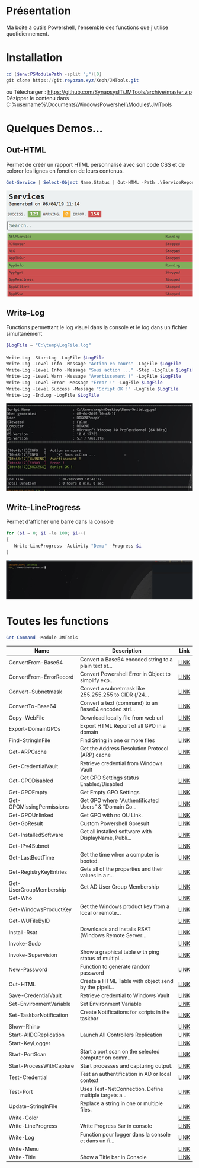 # Présentation

Ma boite à outils Powershell, l'ensemble des functions que j'utilise quotidiennement.

# Installation

```powershell
cd ($env:PSModulePath -split ";")[0]
git clone https://git.reyozam.xyz/Xeph/JMTools.git
```
ou 
Télécharger : https://github.com/SynapsysIT/JMTools/archive/master.zip
Dézipper le contenu dans C:\%username%\Documents\WindowsPowershell\Modules\JMTools

# Quelques Demos...

## Out-HTML

Permet de créér un rapport HTML personnalisé avec son code CSS
et de colorer les lignes en fonction de leurs contenus.

 ```powershell
Get-Service | Select-Object Name,Status | Out-HTML -Path .\ServiceReport.html -Title "Services" -SuccessMatch "Running" -ErrorMatch "Stopped"
 ```
 ![Out-HTML](images/outhtml.gif)


## Write-Log
 
 Functions permettant le log visuel dans la console et le log dans un fichier simultanément

 ```powershell
$LogFile = "C:\temp\LogFile.log"

Write-Log -StartLog -LogFile $LogFile
Write-Log -Level Info -Message "Action en cours" -LogFile $LogFile
Write-Log -Level Info -Message "Sous action ..." -Step -LogFile $LogFile
Write-Log -Level Warn -Message "Avertissement !" -LogFile $LogFile
Write-Log -Level Error -Message "Error !" -LogFile $LogFile
Write-Log -Level Success -Message "Script OK !" -LogFile $LogFile
Write-Log -EndLog -LogFile $LogFile
 ```
 
![Write-Log](images/WriteLog.png)

## Write-LineProgress
Permet d'afficher une barre dans la console

 ```powershell
for ($i = 0; $i -le 100; $i++) 
{
    Write-LineProgress -Activity "Demo" -Progress $i    
}
 ```
 
![Write-LineProgress](images/lineprogress.gif)

# Toutes les functions

```powershell
Get-Command -Module JMTools
```

Name                      | Description                                           | Link                                                
------------------------- | ----------------------------------------------------- | -----------------------------------------------------
ConvertFrom-Base64        | Convert a Base64 encoded string to a plain text st... | [LINK](public/Security/ConvertFrom-Base64.ps1)       
ConvertFrom-ErrorRecord   | Convert Powershell Error in Object to simplify exp... | [LINK](public/Other/Convertfrom-ErrorRecord.ps1)     
Convert-Subnetmask        | Convert a subnetmask like 255.255.255 to CIDR (/24... | [LINK](public/Network/Convert-Subnetmask.ps1)        
ConvertTo-Base64          | Convert a text (command) to an Base64 encoded stri... | [LINK](public/Security/ConvertTo-Base64.ps1)         
Copy-WebFile              | Download locally file from web url                    | [LINK](public/Other/Copy-WebFile.ps1)                
Export-DomainGPOs         | Export HTML Report of all GPO in a domain             | [LINK](public/AD/Export-DomainGPOs.ps1)              
Find-StringInFile         | Find String in one or more files                      | [LINK](public/File/Find-StringInFile.ps1)            
Get-ARPCache              | Get the Address Resolution Protocol (ARP) cache       | [LINK](public/Network/Get-ARPCache.ps1)              
Get-CredentialVault       | Retrieve credential from Windows Vault                | [LINK](public/Security/Get-CredentialVault.ps1)      
Get-GPODisabled           | Get GPO Settings status Enabled/Disabled              | [LINK](public/AD/Get-GPODisabled.ps1)                
Get-GPOEmpty              | Get Empty GPO Settings                                | [LINK](public/AD/Get-GPOEmpty.ps1)                   
Get-GPOMissingPermissions | Get GPO where "Authentificated Users" & "Domain Co... | [LINK](public/AD/Get-GPOMissingPermissions.ps1)      
Get-GPOUnlinked           | Get GPO with no OU Link.                              | [LINK](public/AD/Get-GPOUnlinked.ps1)                
Get-GpResult              | Custom Powershell Gpresult                            | [LINK](public/AD/Get-GPResult.ps1)                   
Get-InstalledSoftware     | Get all installed software with DisplayName, Publi... | [LINK](public/Softwares/Get-InstalledSoftware.ps1)   
Get-IPv4Subnet            |                                                       | [LINK](public/Network/Get-IPv4Subnet.ps1)            
Get-LastBootTime          | Get the time when a computer is booted.               | [LINK](public/Windows/Get-LastBootTime.ps1)          
Get-RegistryKeyEntries    | Gets all of the properties and their values in a r... | [LINK](public/Windows/Get-RegistryKeyEntries.ps1)    
Get-UserGroupMembership   | Get AD User Group Membership                          | [LINK](public/AD/Get-UserGroupMembership.ps1)        
Get-Who                   |                                                       | [LINK](public/Other/Get-Who.ps1)                     
Get-WindowsProductKey     | Get the Windows product key from a local or remote... | [LINK](public/Windows/Get-WindowsProductKey.ps1)     
Get-WUFileByID            |                                                       | [LINK](public/Windows/Get-WUFileByID.ps1)            
Install-Rsat              | Downloads and installs RSAT (Windows Remote Server... | [LINK](public/Windows/Install-Rsat.ps1)              
Invoke-Sudo               |                                                       | [LINK](public/Other/Invoke-Sudo.ps1)                 
Invoke-Supervision        | Show a graphical table with ping status of multipl... | [LINK](public/Network/Invoke-Supervision.ps1)        
New-Password              | Function to generate random password                  | [LINK](public/Security/New-Password.ps1)             
Out-HTML                  | Create a HTML Table with object send by the pipeli... | [LINK](public/Other/Out-HTML.ps1)                    
Save-CredentialVault      | Retrieve credential to Windows Vault                  | [LINK](public/Security/Save-CredentialVault.ps1)     
Set-EnvironmentVariable   | Set Environment Variable                              | [LINK](public/Windows/Set-EnvironmentVariable.ps1)   
Set-TaskbarNotification   | Create Notifications for scripts in the taskbar       | [LINK](public/Other/Set-TaskbarNotification.ps1)     
Show-Rhino                |                                                       | [LINK](public/Fun/Show-Rhino.ps1)                    
Start-AllDCReplication    | Launch All Controllers Replication                    | [LINK](public/AD/Start-AllDCReplication.ps1)         
Start-KeyLogger           |                                                       | [LINK](public/Security/Start-Keylogger.ps1)          
Start-PortScan            | Start a port scan on the selected computer on comm... | [LINK](public/Network/Start-PortScan.ps1)            
Start-ProcessWithCapture  | Start processes and capturing output.                 | [LINK](public/Softwares/Start-ProcessWithCapture.ps1)
Test-Credential           | Test an authentification in AD or local context       | [LINK](public/AD/Test-Credential.ps1)                
Test-Port                 | Uses Test-NetConnection. Define multiple targets a... | [LINK](public/Network/Test-Port.ps1)                 
Update-StringInFile       | Replace a string in one or multiple files.            | [LINK](public/File/Update-StringInFile.ps1)          
Write-Color               |                                                       | [LINK](public/Other/Write-Color.ps1)                 
Write-LineProgress        | Write Progress Bar in console                         | [LINK](public/Other/Write-LineProgress.ps1)          
Write-Log                 | Function pour logger dans la console et dans un fi... | [LINK](public/Other/Write-Log.ps1)                   
Write-Menu                |                                                       | [LINK](public/Other/Write-Menu.ps1)                  
Write-Title               | Show a Title bar in Console                           | [LINK](public/Other/Write-Title.ps1)                                                   
